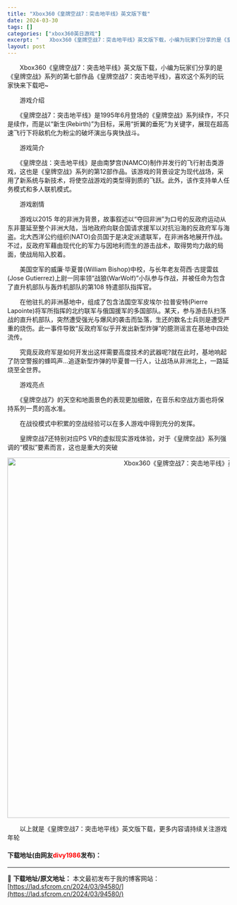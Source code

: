 ```yaml
---
title: "Xbox360《皇牌空战7：突击地平线》英文版下载"
date: 2024-03-30
tags: []
categories: ["xbox360英日游戏"]
excerpt: "　　Xbox360《皇牌空战7：突击地平线》英文版下载，小编为玩家们分享的是《皇牌空战》系列的第七部作品《皇牌空战7：突击地平线》，喜欢这个系列的玩家快来下载吧~ 　　游戏介绍 　　《皇牌空战7：突击地平线》是1995年6月登场的《皇牌空战》系列续作，不只是续作，而是以&ldquo;新生(Rebir&hellip;"
layout: post
---
```


 <p>　　Xbox360《皇牌空战7：突击地平线》英文版下载，小编为玩家们分享的是《皇牌空战》系列的第七部作品《皇牌空战7：突击地平线》，喜欢这个系列的玩家快来下载吧~</p> <p>　　游戏介绍</p> <p>　　《皇牌空战7：突击地平线》是1995年6月登场的《皇牌空战》系列续作，不只是续作，而是以&ldquo;新生(Rebirth)&rdquo;为目标，采用&ldquo;折翼的垂死&rdquo;为关键字，展现在超高速飞行下将敌机化为粉尘的破坏演出与爽快战斗。</p> <p>　　游戏简介</p> <p>　　《皇牌空战：突击地平线》是由南梦宫(NAMCO)制作并发行的飞行射击类游戏，这也是《皇牌空战》系列的第12部作品。该游戏的背景设定为现代战场，采用了新系统与新技术，将使空战游戏的类型得到质的飞跃。此外，该作支持单人任务模式和多人联机模式。</p> <p>　　游戏剧情</p> <p>　　游戏以2015 年的非洲为背景，故事叙述以&ldquo;夺回非洲&rdquo;为口号的反政府运动从东非蔓延至整个非洲大陆，当地政府向联合国请求援军以对抗沿海的反政府军与海盗。北大西洋公约组织(NATO)会员国于是决定派遣联军，在非洲各地展开作战。不过，反政府军藉由现代化的军力与因地利而生的游击战术，取得势均力敌的局面，使战局陷入胶着。</p> <p>　　美国空军的威廉‧毕夏普(William Bishop)中校，与长年老友荷西‧古提雷兹(Jose Gutierrez)上尉一同率领&ldquo;战狼(WarWolf)&rdquo;小队参与作战，并被任命为包含了直升机部队与轰炸机部队的第108 特遣部队指挥官。</p> <p>　　在他驻扎的非洲基地中，组成了包含法国空军皮埃尔‧拉普安特(Pierre Lapointe)将军所指挥的北约联军与俄国援军的多国部队。某天，参与游击队扫荡战的直升机部队，突然遭受强光与爆风的袭击而坠落，生还的数名士兵则是遭受严重的烧伤。此一事件导致&ldquo;反政府军似乎开发出新型炸弹&rdquo;的臆测谣言在基地中四处流传。</p> <p>　　究竟反政府军是如何开发出这样需要高度技术的武器呢?就在此时，基地响起了防空警报的蜂鸣声...追逐新型炸弹的毕夏普一行人，让战场从非洲北上，一路延烧至全世界。</p> <p>　　游戏亮点</p> <p>　　《皇牌空战7》的天空和地面景色的表现更加细致，在音乐和空战方面也将保持系列一贯的高水准。</p> <p>　　在战役模式中积累的空战经验可以在多人游戏中得到充分的发挥。</p> <p>　　皇牌空战7还特别对应PS VR的虚拟现实游戏体验，对于《皇牌空战》系列强调的&ldquo;模拟&rdquo;要素而言，这也是重大的突破</p> <p align="center"><img align="" border="0" src="https://lad.sfcrom.cn/wp-content/uploads/2024/03/20240330_6607d46b53066.jpg" width="818" alt="Xbox360《皇牌空战7：突击地平线》英文版下载" /></p> <p>　　以上就是《皇牌空战7：突击地平线》英文版下载，更多内容请持续关注游戏年轮</p> <p><h4>下载地址(由网友<font color="red">divy1986</font>发布)：</h4></p> 

---
📖 **下载地址/原文地址：** 本文最初发布于我的博客网站：[https://lad.sfcrom.cn/2024/03/94580/](https://lad.sfcrom.cn/2024/03/94580/)
